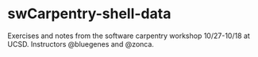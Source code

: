# swCarpentry-shell-data

Exercises and notes from the software carpentry workshop 10/27-10/18 at UCSD. Instructors @bluegenes and @zonca.
